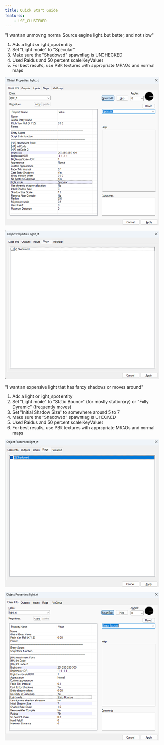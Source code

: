 ```yaml
---
title: Quick Start Guide
features:
    - USE_CLUSTERED
---
```

"I want an unmoving normal Source engine light, but better, and not slow"

1. Add a light or light_spot entity
2. Set "Light mode" to "Specular"
3. Make sure the "Shadowed" spawnflag is UNCHECKED
4. Used Raidus and 50 percent scale KeyValues
5. For best results, use PBR textures with appropriate MRAOs and normal maps

![Keyvalues](images/basic_light1.png)

![Spawnflags](images/basic_light2.png)

"I want an expensive light that has fancy shadows or moves around"

1. Add a light or light_spot entity
2. Set "Light mode" to "Static Bounce" (for mostly stationary) or "Fully Dynamic" (frequently moves)
3. Set "Initial Shadow Size" to somewhere around 5 to 7
4. Make sure the "Shadowed" spawnflag is CHECKED
5. Used Raidus and 50 percent scale KeyValues
6. For best results, use PBR textures with appropriate MRAOs and normal maps

![Keyvalues](images/fancy_light2.png)

![Spawnflags](images/fancy_light1.png)
